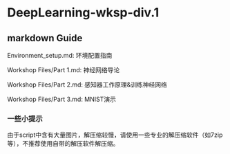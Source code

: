 # DeepLearning-wksp-div.1

## markdown Guide

Environment_setup.md: 环境配置指南

Workshop Files/Part 1.md: 神经网络导论

Workshop Files/Part 2.md: 感知器工作原理&训练神经网络

Workshop Files/Part 3.md: MNIST演示

### 一些小提示

由于script中含有大量图片，解压缩较慢，请使用一些专业的解压缩软件（如7zip等），不推荐使用自带的解压软件解压缩。
